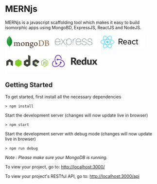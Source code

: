 # MERNjs
MERNjs is a javascript scaffolding tool which makes it easy to build isomorphic apps using MongoBD, ExpressJS, ReactJS and NodeJS.

<img src="./public/images/mongodb.png" alt="MongoDB" width="150" align="middle" />
<img src="./public/images/express.png" alt="ExpressJS" width="150" align="middle" />
<img src="./public/images/react.png" alt="ReactJS" width="150" align="middle" />
<img src="./public/images/nodejs.png" alt="NodeJS" width="150" align="middle" />
<img src="./public/images/redux.png" alt="Redux" width="150" align="middle" />

## Getting Started
To get started, first install all the necessary dependencies
```
> npm install
```
Start the development server (changes will now update live in browser)
```
> npm start
```
Start the development server with debug mode (changes will now update live in browser)
```
> npm run debug
```
*Note : Please make sure your MongoDB is running.*

To view your project, go to: [http://localhost:3000/](http://localhost:3000/)

To view your project's RESTful API, go to: [http://localhost:3000/api](http://localhost:3000/api)
